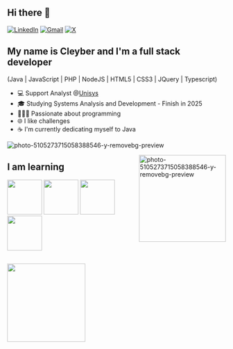 ## Hi there 👋
[![LinkedIn](https://img.shields.io/badge/linkedin-%230077B5.svg?style=for-the-badge&logo=linkedin&logoColor=white)](https://www.linkedin.com/in/cleyber-matos/)
[![Gmail](https://img.shields.io/badge/Gmail-D14836?style=for-the-badge&logo=gmail&logoColor=white)](mailto:cleyber.fernandes@gmail.com)
[![X](https://img.shields.io/badge/X-%23000000.svg?style=for-the-badge&logo=X&logoColor=white)](https://x.com/CleyberMatos)
## My name is Cleyber and I'm a full stack developer 

(Java | JavaScript | PHP | NodeJS | HTML5 | CSS3 | JQuery | Typescript)
<!--
**cleyber2010/cleyber2010** is a ✨ _special_ ✨ repository because its `README.md` (this file) appears on your GitHub profile.

Here are some ideas to get you started:

- 🔭 I’m currently working on ...
- 🌱 I’m currently learning ...
- 👯 I’m looking to collaborate on ...
- 🤔 I’m looking for help with ...
- 💬 Ask me about ...
- 📫 How to reach me: ...
- 😄 Pronouns: ...
- ⚡ Fun fact: ...
-->

- 💻 Support Analyst @<a href='https://www.unisys.com/pt/'>Unisys</a>
- 🎓 Studying Systems Analysis and Development - Finish in 2025
- 👨🏾‍💻 Passionate about programming
- 🌐 I like challenges
- :coffee: I'm currently dedicating myself to Java
<img src="https://i.ibb.co/LvndT71/photo-5105273715058388546-y-removebg-preview.png" alt="photo-5105273715058388546-y-removebg-preview" border="0">
<p dir="auto"><img width="200px" align="right" src="https://i.ibb.co/LvndT71/photo-5105273715058388546-y-removebg-preview.png" alt="photo-5105273715058388546-y-removebg-preview" border="0" data-canonical-src="https://ibb.co/sty9TYq" style="max-width: 100%;"></p>

## I am learning
<div>
  <img src="https://cdn.jsdelivr.net/gh/devicons/devicon@latest/icons/java/java-original.svg" width="80" height="80" /> 
  <img src="https://cdn.jsdelivr.net/gh/devicons/devicon@latest/icons/nodejs/nodejs-original-wordmark.svg" width="80" height="80"/>
  <img src="https://cdn.jsdelivr.net/gh/devicons/devicon@latest/icons/docker/docker-original.svg" width="80" height="80"/>
  <img src="https://cdn.jsdelivr.net/gh/devicons/devicon@latest/icons/kubernetes/kubernetes-original.svg" width="80" height="80"/>
</div>

##
<div>
          <a href="https://github.com/cleyber2010">
          <img loading="lazy" height="180em" src="https://github-readme-stats.vercel.app/api/top-langs/?username=cleyber2010&layout=compact&langs_count=7&theme=dracula"/>
</div>
          
          
          
